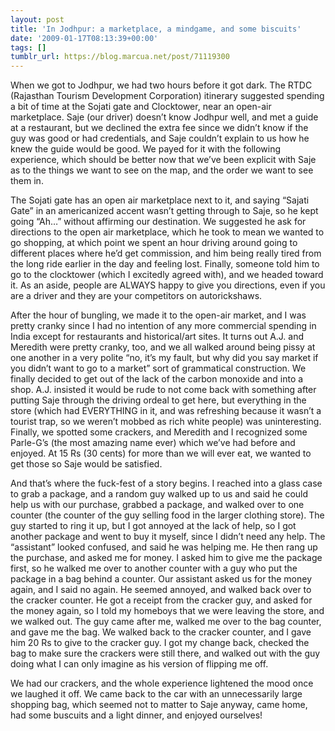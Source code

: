 ```yaml
---
layout: post
title: 'In Jodhpur: a marketplace, a mindgame, and some biscuits'
date: '2009-01-17T08:13:39+00:00'
tags: []
tumblr_url: https://blog.marcua.net/post/71119300
---
```

When we got to Jodhpur, we had two hours before it got dark. The RTDC (Rajasthan Tourism Development Corporation) itinerary suggested spending a bit of time at the Sojati gate and Clocktower, near an open-air marketplace. Saje (our driver) doesn’t know Jodhpur well, and met a guide at a restaurant, but we declined the extra fee since we didn’t know if the guy was good or had credentials, and Saje couldn’t explain to us how he knew the guide would be good. We payed for it with the following experience, which should be better now that we’ve been explicit with Saje as to the things we want to see on the map, and the order we want to see them in.

The Sojati gate has an open air marketplace next to it, and saying “Sajati Gate” in an americanized accent wasn’t getting through to Saje, so he kept going “Ah…” without affirming our destination. We suggested he ask for directions to the open air marketplace, which he took to mean we wanted to go shopping, at which point we spent an hour driving around going to different places where he’d get commission, and him being really tired from the long ride earlier in the day and feeling lost. Finally, someone told him to go to the clocktower (which I excitedly agreed with), and we headed toward it. As an aside, people are ALWAYS happy to give you directions, even if you are a driver and they are your competitors on autorickshaws.

After the hour of bungling, we made it to the open-air market, and I was pretty cranky since I had no intention of any more commercial spending in India except for restaurants and historical/art sites. It turns out A.J. and Meredith were pretty cranky, too, and we all walked around being pissy at one another in a very polite “no, it’s my fault, but why did you say market if you didn’t want to go to a market” sort of grammatical construction. We finally decided to get out of the lack of the carbon monoxide and into a shop. A.J. insisted it would be rude to not come back with something after putting Saje through the driving ordeal to get here, but everything in the store (which had EVERYTHING in it, and was refreshing because it wasn’t a tourist trap, so we weren’t mobbed as rich white people) was uninteresting. Finally, we spotted some crackers, and Meredith and I recognized some Parle-G’s (the most amazing name ever) which we’ve had before and enjoyed. At 15 Rs (30 cents) for more than we will ever eat, we wanted to get those so Saje would be satisfied.

And that’s where the fuck-fest of a story begins. I reached into a glass case to grab a package, and a random guy walked up to us and said he could help us with our purchase, grabbed a package, and walked over to one counter (the counter of the guy selling food in the larger clothing store). The guy started to ring it up, but I got annoyed at the lack of help, so I got another package and went to buy it myself, since I didn’t need any help. The “assistant” looked confused, and said he was helping me. He then rang up the purchase, and asked me for money. I asked him to give me the package first, so he walked me over to another counter with a guy who put the package in a bag behind a counter. Our assistant asked us for the money again, and I said no again. He seemed annoyed, and walked back over to the cracker counter. He got a receipt from the cracker guy, and asked for the money again, so I told my homeboys that we were leaving the store, and we walked out. The guy came after me, walked me over to the bag counter, and gave me the bag. We walked back to the cracker counter, and I gave him 20 Rs to give to the cracker guy. I got my change back, checked the bag to make sure the crackers were still there, and walked out with the guy doing what I can only imagine as his version of flipping me off.

We had our crackers, and the whole experience lightened the mood once we laughed it off. We came back to the car with an unnecessarily large shopping bag, which seemed not to matter to Saje anyway, came home, had some buscuits and a light dinner, and enjoyed ourselves!

